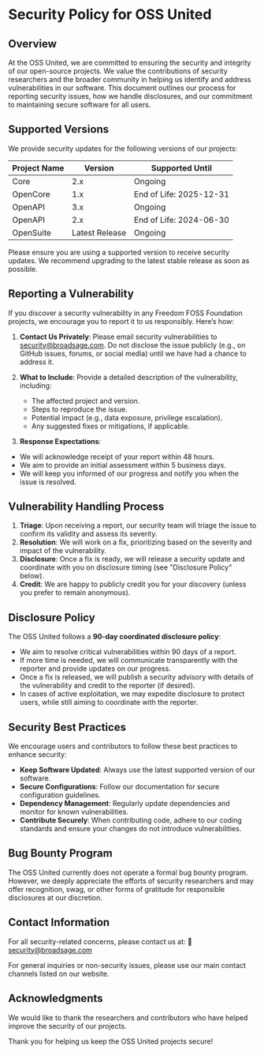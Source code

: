 <!--
SPDX-FileCopyrightText: Copyright (c) 2025 Broadsage

SPDX-License-Identifier: Apache-2.0
-->

# Security Policy for OSS United

## Overview

At the OSS United, we are committed to ensuring the security and integrity of our open-source projects. We value the contributions of security researchers and the broader community in helping us identify and address vulnerabilities in our software. This document outlines our process for reporting security issues, how we handle disclosures, and our commitment to maintaining secure software for all users.

## Supported Versions

We provide security updates for the following versions of our projects:

| Project Name       | Version        | Supported Until       |
|--------------------|----------------|-----------------------|
| Core        | 2.x            | Ongoing               |
| OpenCore        | 1.x            | End of Life: 2025-12-31 |
| OpenAPI         | 3.x            | Ongoing               |
| OpenAPI         | 2.x            | End of Life: 2024-06-30 |
| OpenSuite  | Latest Release | Ongoing               |

Please ensure you are using a supported version to receive security updates. We recommend upgrading to the latest stable release as soon as possible.

## Reporting a Vulnerability

If you discover a security vulnerability in any Freedom FOSS Foundation projects, we encourage you to report it to us responsibly. Here’s how:

1. **Contact Us Privately**:
   Please email security vulnerabilities to [security@broadsage.com](mailto:security@broadsage.com). Do not disclose the issue publicly (e.g., on GitHub issues, forums, or social media) until we have had a chance to address it.

2. **What to Include**:
   Provide a detailed description of the vulnerability, including:
   - The affected project and version.
   - Steps to reproduce the issue.
   - Potential impact (e.g., data exposure, privilege escalation).
   - Any suggested fixes or mitigations, if applicable.

3. **Response Expectations**:

- We will acknowledge receipt of your report within 48 hours.
- We aim to provide an initial assessment within 5 business days.
- We will keep you informed of our progress and notify you when the issue is resolved.

## Vulnerability Handling Process

1. **Triage**: Upon receiving a report, our security team will triage the issue to confirm its validity and assess its severity.
2. **Resolution**: We will work on a fix, prioritizing based on the severity and impact of the vulnerability.
3. **Disclosure**: Once a fix is ready, we will release a security update and coordinate with you on disclosure timing (see "Disclosure Policy" below).
4. **Credit**: We are happy to publicly credit you for your discovery (unless you prefer to remain anonymous).

## Disclosure Policy

The OSS United follows a **90-day coordinated disclosure policy**:

- We aim to resolve critical vulnerabilities within 90 days of a report.
- If more time is needed, we will communicate transparently with the reporter and provide updates on our progress.
- Once a fix is released, we will publish a security advisory with details of the vulnerability and credit to the reporter (if desired).
- In cases of active exploitation, we may expedite disclosure to protect users, while still aiming to coordinate with the reporter.

## Security Best Practices

We encourage users and contributors to follow these best practices to enhance security:

- **Keep Software Updated**: Always use the latest supported version of our software.
- **Secure Configurations**: Follow our documentation for secure configuration guidelines.
- **Dependency Management**: Regularly update dependencies and monitor for known vulnerabilities.
- **Contribute Securely**: When contributing code, adhere to our coding standards and ensure your changes do not introduce vulnerabilities.

## Bug Bounty Program

The OSS United currently does not operate a formal bug bounty program. However, we deeply appreciate the efforts of security researchers and may offer recognition, swag, or other forms of gratitude for responsible disclosures at our discretion.

## Contact Information

For all security-related concerns, please contact us at:
📧 [security@broadsage.com](mailto:security@broadsage.com)

For general inquiries or non-security issues, please use our main contact channels listed on our website.

## Acknowledgments

We would like to thank the researchers and contributors who have helped improve the security of our projects.

Thank you for helping us keep the OSS United projects secure!
